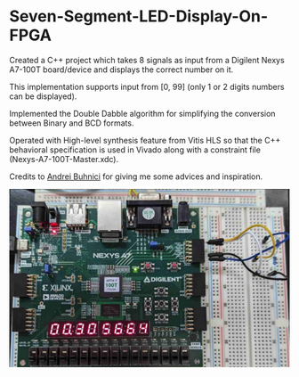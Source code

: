# Seven-Segment-LED-Display-On-FPGA

Created a C++ project which takes 8 signals as input from a Digilent Nexys A7-100T board/device and displays the correct number on it.

This implementation supports input from [0, 99] (only 1 or 2 digits numbers can be displayed).

Implemented the Double Dabble algorithm for simplifying the conversion between Binary and BCD formats.

Operated with High-level synthesis feature from Vitis HLS so that the C++ behavioral specification is used in Vivado along with a constraint file (Nexys-A7-100T-Master.xdc).

Credits to [Andrei Buhnici](https://github.com/AndreiBuhnici) for giving me some advices and inspiration.

![My Image](nex_div.jpg)
